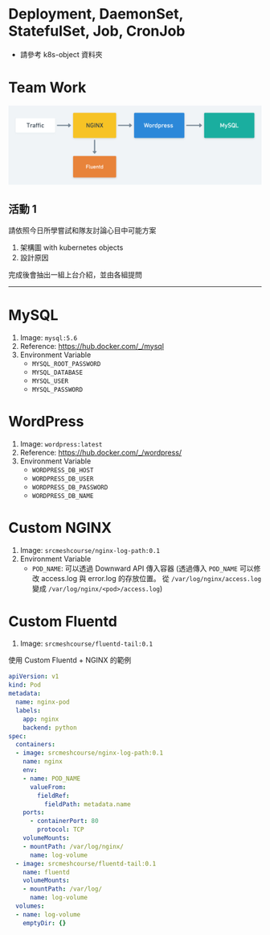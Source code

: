 # Deployment, DaemonSet, StatefulSet, Job, CronJob

* 請參考 k8s-object 資料夾

# Team Work

![](./assets/team-work.png)

## 活動 1
請依照今日所學嘗試和隊友討論心目中可能方案

1. 架構圖 with kubernetes objects
2. 設計原因
   
完成後會抽出一組上台介紹，並由各組提問

---

# MySQL

1. Image: `mysql:5.6`
2. Reference: https://hub.docker.com/_/mysql
3. Environment Variable
   * `MYSQL_ROOT_PASSWORD`
   * `MYSQL_DATABASE`
   * `MYSQL_USER`
   * `MYSQL_PASSWORD`

# WordPress

1. Image: `wordpress:latest`
2. Reference: https://hub.docker.com/_/wordpress/
3. Environment Variable
   * `WORDPRESS_DB_HOST`
   * `WORDPRESS_DB_USER`
   * `WORDPRESS_DB_PASSWORD`
   * `WORDPRESS_DB_NAME`

# Custom NGINX

1. Image: `srcmeshcourse/nginx-log-path:0.1`
2. Environment Variable 
   * `POD_NAME`: 可以透過 Downward API 傳入容器
        (透過傳入 `POD_NAME` 可以修改 access.log 與 error.log 的存放位置。
        從 `/var/log/nginx/access.log` 變成 `/var/log/nginx/<pod>/access.log`)

# Custom Fluentd

1. Image: `srcmeshcourse/fluentd-tail:0.1`

使用 Custom Fluentd + NGINX 的範例

```yaml
apiVersion: v1
kind: Pod
metadata:
  name: nginx-pod
  labels:
    app: nginx
    backend: python
spec:
  containers:
  - image: srcmeshcourse/nginx-log-path:0.1
    name: nginx
    env:
    - name: POD_NAME
      valueFrom:
        fieldRef:
          fieldPath: metadata.name
    ports:
      - containerPort: 80
        protocol: TCP
    volumeMounts:
    - mountPath: /var/log/nginx/
      name: log-volume
  - image: srcmeshcourse/fluentd-tail:0.1
    name: fluentd
    volumeMounts:
    - mountPath: /var/log/
      name: log-volume
  volumes:
  - name: log-volume
    emptyDir: {}
```